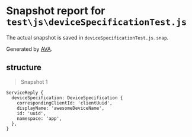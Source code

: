 # Snapshot report for `test\js\deviceSpecificationTest.js`

The actual snapshot is saved in `deviceSpecificationTest.js.snap`.

Generated by [AVA](https://ava.li).

## structure

> Snapshot 1

    ServiceReply {
      deviceSpecification: DeviceSpecification {
        correspondingClientId: 'clientUuid',
        displayName: 'awesomeDeviceName',
        id: 'uuid',
        namespace: 'app',
      },
    }
